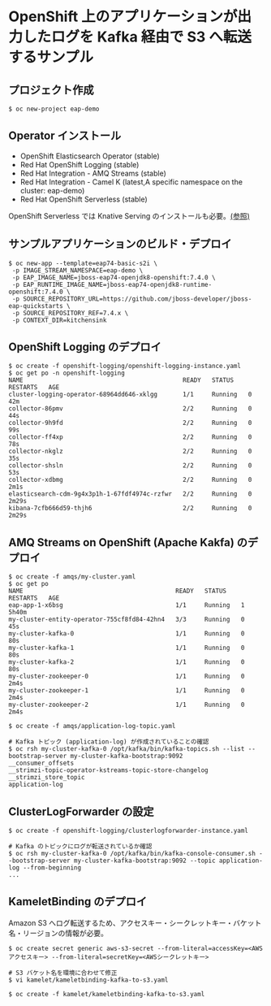# OpenShift 上のアプリケーションが出力したログを Kafka 経由で S3 へ転送するサンプル

## プロジェクト作成
```
$ oc new-project eap-demo
```

## Operator インストール
* OpenShift Elasticsearch Operator (stable)
* Red Hat OpenShift Logging (stable)   
* Red Hat Integration - AMQ Streams (stable)
* Red Hat Integration - Camel K (latest,A specific namespace on the cluster: eap-demo)
* Red Hat OpenShift Serverless (stable)

OpenShift Serverless では Knative Serving のインストールも必要。[(参照)](https://docs.openshift.com/container-platform/4.11/serverless/install/installing-knative-serving.html)


## サンプルアプリケーションのビルド・デプロイ
```
$ oc new-app --template=eap74-basic-s2i \
 -p IMAGE_STREAM_NAMESPACE=eap-demo \
 -p EAP_IMAGE_NAME=jboss-eap74-openjdk8-openshift:7.4.0 \
 -p EAP_RUNTIME_IMAGE_NAME=jboss-eap74-openjdk8-runtime-openshift:7.4.0 \
 -p SOURCE_REPOSITORY_URL=https://github.com/jboss-developer/jboss-eap-quickstarts \
 -p SOURCE_REPOSITORY_REF=7.4.x \
 -p CONTEXT_DIR=kitchensink
```

## OpenShift Logging のデプロイ
```
$ oc create -f openshift-logging/openshift-logging-instance.yaml 
$ oc get po -n openshift-logging
NAME                                            READY   STATUS    RESTARTS   AGE
cluster-logging-operator-68964dd646-xklgg       1/1     Running   0          42m
collector-86pmv                                 2/2     Running   0          44s
collector-9h9fd                                 2/2     Running   0          99s
collector-ff4xp                                 2/2     Running   0          78s
collector-nkglz                                 2/2     Running   0          35s
collector-shsln                                 2/2     Running   0          53s
collector-xdbmg                                 2/2     Running   0          2m1s
elasticsearch-cdm-9g4x3p1h-1-67fdf4974c-rzfwr   2/2     Running   0          2m29s
kibana-7cfb666d59-thjh6                         2/2     Running   0          2m29s
```

## AMQ Streams on OpenShift (Apache Kakfa) のデプロイ
```
$ oc create -f amqs/my-cluster.yaml 
$ oc get po
NAME                                          READY   STATUS    RESTARTS   AGE
eap-app-1-x6bsg                               1/1     Running   1          5h40m
my-cluster-entity-operator-755cf8fd84-42hn4   3/3     Running   0          45s
my-cluster-kafka-0                            1/1     Running   0          80s
my-cluster-kafka-1                            1/1     Running   0          80s
my-cluster-kafka-2                            1/1     Running   0          80s
my-cluster-zookeeper-0                        1/1     Running   0          2m4s
my-cluster-zookeeper-1                        1/1     Running   0          2m4s
my-cluster-zookeeper-2                        1/1     Running   0          2m4s
```

```
$ oc create -f amqs/application-log-topic.yaml 

# Kafka トピック (application-log) が作成されていることの確認
$ oc rsh my-cluster-kafka-0 /opt/kafka/bin/kafka-topics.sh --list --bootstrap-server my-cluster-kafka-bootstrap:9092
__consumer_offsets
__strimzi-topic-operator-kstreams-topic-store-changelog
__strimzi_store_topic
application-log
```

## ClusterLogForwarder の設定
```
$ oc create -f openshift-logging/clusterlogforwarder-instance.yaml 

# Kafka のトピックにログが転送されているか確認
$ oc rsh my-cluster-kafka-0 /opt/kafka/bin/kafka-console-consumer.sh --bootstrap-server my-cluster-kafka-bootstrap:9092 --topic application-log --from-beginning
...
```

## KameletBinding のデプロイ
Amazon S3 へログ転送するため、アクセスキー・シークレットキー・バケット名・リージョンの情報が必要。

```
$ oc create secret generic aws-s3-secret --from-literal=accessKey=<AWSアクセスキー> --from-literal=secretKey=<AWSシークレットキー>

# S3 バケット名を環境に合わせて修正
$ vi kamelet/kameletbinding-kafka-to-s3.yaml 

$ oc create -f kamelet/kameletbinding-kafka-to-s3.yaml 
```

